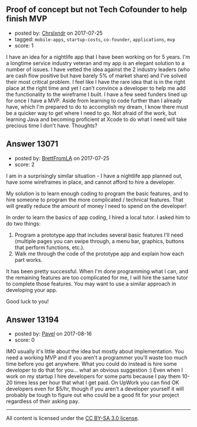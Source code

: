 ## Proof of concept but not Tech Cofounder to help finish MVP

- posted by: [Chrslxndr](https://stackexchange.com/users/10884051/chrslxndr) on 2017-07-25
- tagged: `mobile-apps`, `startup-costs`, `co-founder`, `applications`, `mvp`
- score: 1

I have an idea for a nightlife app that I have been working on for 5 years. I'm a longtime service industry veteran and my app is an elegant solution to a number of issues. I have vetted the idea against the 2 industry leaders (who are cash flow positive but have barely 5% of market share) and I've solved their most critical problem. I feel like I have the rare idea that is in the right place at the right time and yet I can't convince a developer to help me add the functionality to the wireframe I built. I have a few seed funders lined up for once I have a MVP. Aside from learning to code further than I already have, which I'm prepared to do to accomplish my dream, I know there must be a quicker way to get where I need to go. Not afraid of the work, but learning Java and becoming proficient at Xcode to do what I need will take precious time I don't have. Thoughts?


## Answer 13071

- posted by: [BrettFromLA](https://stackexchange.com/users/2813127/brettfromla) on 2017-07-25
- score: 2

I am in a surprisingly similar situation - I have a nightlife app planned out, have some wireframes in place, and cannot afford to hire a developer.

My solution is to learn enough coding to program the basic features, and to hire someone to program the more complicated / technical features. That will greatly reduce the amount of money I need to spend on the developer!

In order to learn the basics of app coding, I hired a local tutor. I asked him to do two things:

 1. Program a prototype app that includes several basic features I'll need (multiple pages you can swipe through, a menu bar, graphics, buttons that perform functions, etc.).
 2. Walk me through the code of the prototype app and explain how each part works.

It has been pretty successful. When I'm done programming what I can, and the remaining features are too complicated for me, I will hire the same tutor to complete those features.  You may want to use a similar approach in developing your app.

Good luck to you!


## Answer 13194

- posted by: [Pavel](https://stackexchange.com/users/214638/pavel) on 2017-08-16
- score: 0

IMO usually it's little about the idea but mostly about implementation. You need a working MVP and if you aren't a programmer you'll waste too much time before you get anywhere.
What you could do instead is hire some developer to do that for you... what an obvious suggestion :) Even when I work on my startup I hire developers for some parts because I pay them 10-20 times less per hour that what I get paid. On UpWork you can find OK developers even for $5/hr, though if you aren't a developer yourself it will probably be tough to figure out who could be a good fit for your project regardless of their asking pay.



---

All content is licensed under the [CC BY-SA 3.0 license](https://creativecommons.org/licenses/by-sa/3.0/).
